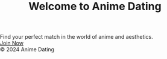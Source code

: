 <!DOCTYPE html>
<html lang="en">
<style>
/* Reset some default styles */
body, h1, p {
    margin: 0;
    padding: 0;
}

body {
    font-family: 'Arial', sans-serif;
}

header {
    background-color: #ff66b2; /* Pinkish color */
    color: #fff;
    text-align: center;
    padding: 1em;
}

.main-section {
    text-align: center;
    padding: 2em;
}

.main-section p {
    font-size: 1.2em;
    color: #555;
}

.cta-button {
    display: inline-block;
    padding: 0.5em 1em;
    background-color: #4CAF50; /* Green color */
    color: #fff;
    text-decoration: none;
    font-weight: bold;
    border-radius: 5px;
    margin-top: 1em;
}

.cta-button:hover {
    background-color: #45a049; /* Darker green on hover */
}

footer {
    background-color: #333;
    color: #fff;
    text-align: center;
    padding: 1em;
    position: fixed;
    bottom: 0;
    width: 100%;
}</style>
<head>
    <meta charset="UTF-8">
    <meta name="viewport" content="width=device-width, initial-scale=1.0">
    <link rel="stylesheet" href="/styles/main.css">
    <title>Anime Dating</title>
</head>
<body>
    <header>
        <h1>Welcome to Anime Dating</h1>
    </header>
    <section class="main-section">
        <p>Find your perfect match in the world of anime and aesthetics.</p>
        <a href="/register" class="cta-button">Join Now</a>
    </section>
    <footer>
        <p>&copy; 2024 Anime Dating</p>
    </footer>
</body>
</html>
